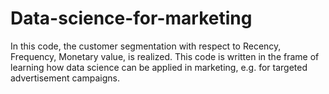 # Data-science-for-marketing
In this code, the customer segmentation with respect to Recency, Frequency, Monetary value, is realized. This code is written in the frame of learning how data science can be applied in marketing, e.g. for targeted advertisement campaigns. 
